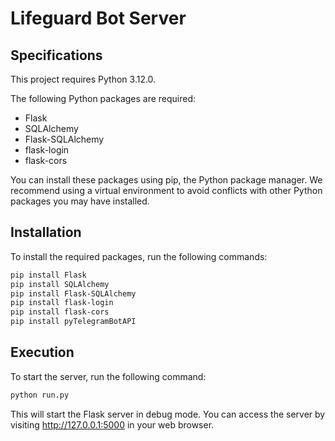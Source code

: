 # Lifeguard Bot Server

## Specifications

This project requires Python 3.12.0.

The following Python packages are required:

- Flask
- SQLAlchemy
- Flask-SQLAlchemy
- flask-login
- flask-cors

You can install these packages using pip, the Python package manager. We recommend using a virtual environment to avoid conflicts with other Python packages you may have installed.

## Installation

To install the required packages, run the following commands:

```bash
pip install Flask
pip install SQLAlchemy
pip install Flask-SQLAlchemy
pip install flask-login
pip install flask-cors
pip install pyTelegramBotAPI
```

## Execution

To start the server, run the following command:

```bash
python run.py
```

This will start the Flask server in debug mode. You can access the server by visiting http://127.0.0.1:5000 in your web browser.